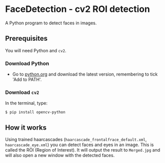 # FaceDetection - cv2 ROI detection
A Python program to detect faces in images.

## Prerequisites
You will need Python and `cv2`.
### Download Python
- Go to [python.org](https://python.org) and download the latest version, remembering to tick 'Add to PATH'.
### Download `cv2`
In the terminal, type:
```
$ pip install opencv-python
```

## How it works
Using trained haarcascades (`haarcascade_frontalfrace_default.xml`, `haarcascade_eye.xml`) you can detect faces and eyes in an image. This is called the ROI (Region of Interest). It will output the result to `Merged.jpg` and will also open a new window with the detected faces.
